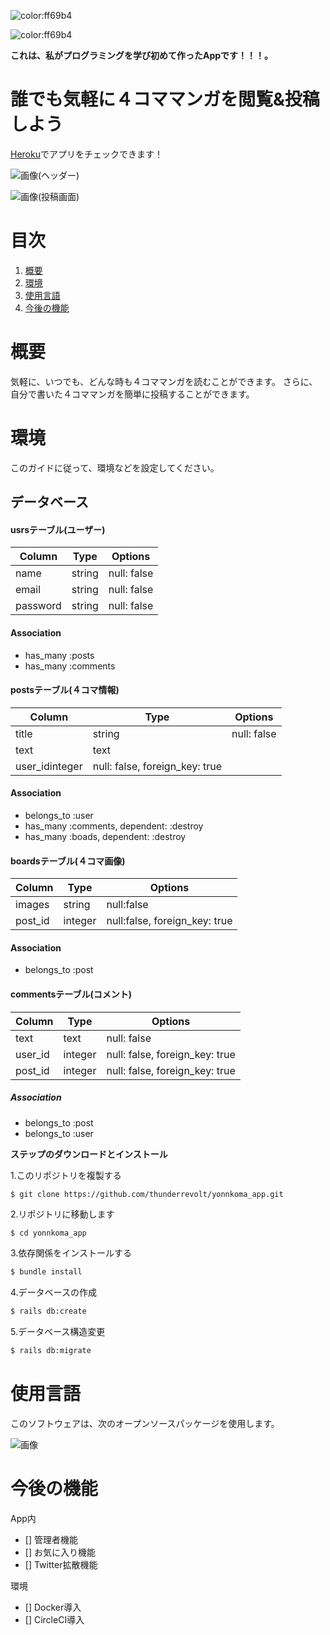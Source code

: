 
![color:ff69b4](https://img.shields.io/github/forks/thunderrevolt/yonnkoma_app?style=social)

![color:ff69b4](https://img.shields.io/github/languages/code-size/thunderrevolt/yonnkoma_app)

**これは、私がプログラミングを学び初めて作ったAppです！！！。**

# 誰でも気軽に４コママンガを閲覧&投稿しよう

[Heroku](https://yonnkoma-app.herokuapp.com/)でアプリをチェックできます！

![画像(ヘッダー)](https://user-images.githubusercontent.com/61190252/79065597-9d376200-7cec-11ea-8450-e284b623caf2.png)

![画像(投稿画面)](https://user-images.githubusercontent.com/61190252/79065858-7a0db200-7cee-11ea-8c9a-06405d977184.png)

# 目次

1. [概要](#概要)
1. [環境](#環境)
1. [使用言語](#使用言語)
1. [今後の機能](#今後の機能)


# 概要

気軽に、いつでも、どんな時も４コママンガを読むことができます。
さらに、自分で書いた４コママンガを簡単に投稿することができます。

# 環境

このガイドに従って、環境などを設定してください。

## データベース
#### usrsテーブル(ユーザー)
|Column|Type|Options|
|------|----|-------|
|name|string|null: false|
|email|string|null: false|
|password|string|null: false|
#### Association
- has_many :posts
- has_many :comments

#### postsテーブル(４コマ情報)
|Column|Type|Options|
|------|----|-------|
|title|string|null: false|
|text|text||
|user_idinteger|null: false, foreign_key: true|
#### Association
- belongs_to :user
- has_many :comments, dependent: :destroy
- has_many :boads, dependent: :destroy

#### boardsテーブル(４コマ画像)
|Column|Type|Options|
|------|----|-------|
|images|string|null:false|
|post_id|integer|null:false, foreign_key: true|
#### Association  
- belongs_to :post

#### commentsテーブル(コメント)
|Column|Type|Options|
|------|----|-------|
|text|text|null: false|
|user_id|integer|null: false, foreign_key: true|
|post_id|integer|null: false, foreign_key: true|
##### Association
- belongs_to :post
- belongs_to :user


**ステップのダウンロードとインストール**

1.このリポジトリを複製する

```
$ git clone https://github.com/thunderrevolt/yonnkoma_app.git
```

2.リポジトリに移動します

```bash
$ cd yonnkoma_app
```

3.依存関係をインストールする

```bash
$ bundle install
```

4.データベースの作成

```bash
$ rails db:create
```

5.データベース構造変更

```bash
$ rails db:migrate
```

# 使用言語

このソフトウェアは、次のオープンソースパッケージを使用します。

![画像](https://user-images.githubusercontent.com/61190252/79066524-77618b80-7cf3-11ea-9a48-a11e88ed4e4c.png)

# 今後の機能

App内
- [] 管理者機能
- [] お気に入り機能
- [] Twitter拡散機能

環境
- [] Docker導入
- [] CircleCI導入

